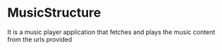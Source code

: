 # MusicStructure
It is a music player application that fetches and plays the music content from the urls provided
